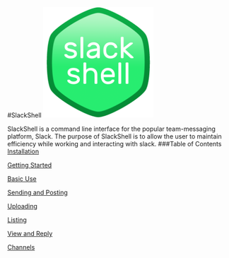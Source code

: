 #SlackShell
<img src="https://github.com/jakelawrence24/slackshell/blob/master/img/slackshell.png" height="250" width="250">

SlackShell is a command line interface for the popular team-messaging platform, Slack. The purpose of SlackShell is to allow the user to maintain efficiency while working and interacting with slack.
###Table of Contents
[Installation](https://github.com/jakelawrence24/slackshell/blob/master/README.md#install)

[Getting Started](https://github.com/jakelawrence24/slackshell/blob/master/README.md#getting-started)

[Basic Use](https://github.com/jakelawrence24/slackshell/blob/master/README.md#basic-use)

[Sending and Posting](https://github.com/jakelawrence24/slackshell/blob/master/README.md#sending-and-posting)

[Uploading](https://github.com/jakelawrence24/slackshell/blob/master/README.md#uploading)

[Listing](https://github.com/jakelawrence24/slackshell/blob/master/README.md#listing)

[View and Reply](https://github.com/jakelawrence24/slackshell/blob/master/README.md#view-and-reply)

[Channels](https://github.com/jakelawrence24/slackshell/blob/master/README.md#channels)
